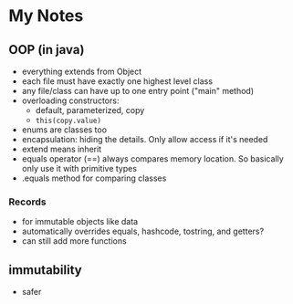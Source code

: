 # My Notes

## OOP (in java)
- everything extends from Object
- each file must have exactly one highest level class
- any file/class can have up to one entry point ("main" method)
- overloading constructors:
  - default, parameterized, copy
  - `this(copy.value)`
- enums are classes too
- encapsulation: hiding the details. Only allow access if it's needed
- extend means inherit
- equals operator (==) always compares memory location. So basically only use it with primitive types
- .equals method for comparing classes

### Records
- for immutable objects like data
- automatically overrides equals, hashcode, tostring, and getters?
- can still add more functions

## immutability
- safer